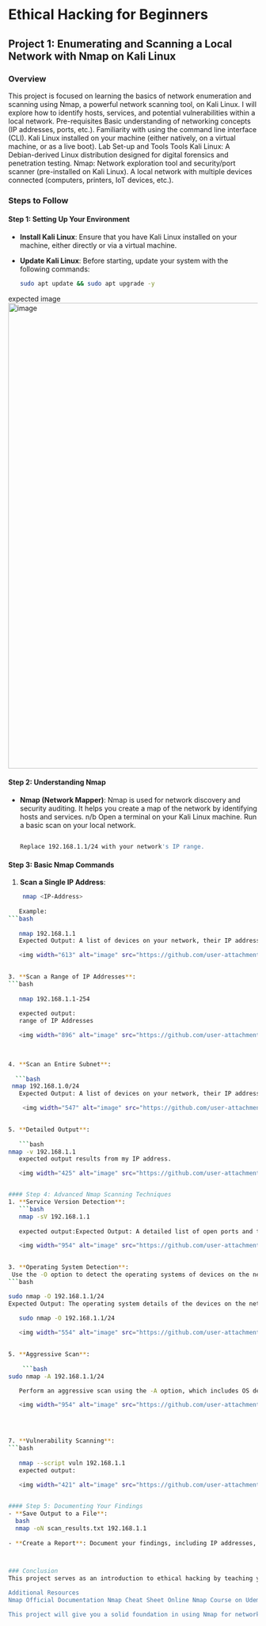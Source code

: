 # Ethical Hacking for Beginners

## Project 1: Enumerating and Scanning a Local Network with Nmap on Kali Linux

### Overview
This project is focused on learning the basics of network enumeration and scanning using Nmap, a powerful network scanning tool, on Kali Linux. I will  explore how to identify hosts, services, and potential vulnerabilities within a local network.
Pre-requisites
Basic understanding of networking concepts (IP addresses, ports, etc.).
Familiarity with using the command line interface (CLI).
Kali Linux installed on your machine (either natively, on a virtual machine, or as a live boot).
Lab Set-up and Tools
Tools
Kali Linux: A Debian-derived Linux distribution designed for digital forensics and penetration testing.
Nmap: Network exploration tool and security/port scanner (pre-installed on Kali Linux).
A local network with multiple devices connected (computers, printers, IoT devices, etc.).

### Steps to Follow

#### Step 1: Setting Up Your Environment
- **Install Kali Linux**: Ensure that you have Kali Linux installed on your machine, either directly or via a virtual machine.
- **Update Kali Linux**: Before starting, update your system with the following commands:

  ```bash
  sudo apt update && sudo apt upgrade -y

 expected image 
 <img width="941" alt="image" src="https://github.com/user-attachments/assets/ed9b035d-cbf8-47d7-8edd-48f4e46ea1ef">

  

#### Step 2: Understanding Nmap
- **Nmap (Network Mapper)**: Nmap is used for network discovery and security auditing. It helps you create a map of the network by identifying hosts and services.
  n/b Open a terminal on your Kali Linux machine. Run a basic scan on your local network.
  ```bash

  Replace 192.168.1.1/24 with your network's IP range.

#### Step 3: Basic Nmap Commands
1. **Scan a Single IP Address**:
   
```bash
    nmap <IP-Address>
   
   Example:
```bash
   
   nmap 192.168.1.1
   Expected Output: A list of devices on your network, their IP addresses, and the open ports.

   <img width="613" alt="image" src="https://github.com/user-attachments/assets/68a2d831-c7fb-4ffa-9a70-1cd116e0af11">

   
3. **Scan a Range of IP Addresses**:
```bash
   
   nmap 192.168.1.1-254
   
   expected output:
   range of IP Addresses

   <img width="896" alt="image" src="https://github.com/user-attachments/assets/8705eadd-f519-4a5f-969c-35398e5f027c">

   
  
4. **Scan an Entire Subnet**:
   
  ```bash
 nmap 192.168.1.0/24
   Expected Output: A list of devices on your network, their IP addresses, and the open ports.

    <img width="547" alt="image" src="https://github.com/user-attachments/assets/08482d88-5ee6-4476-859a-d92906e0f3a5">

   
5. **Detailed Output**:
   
   ```bash
nmap -v 192.168.1.1
   expected output results from my IP address.

   <img width="425" alt="image" src="https://github.com/user-attachments/assets/90752501-4072-49f3-87d5-bef495da7d22">


#### Step 4: Advanced Nmap Scanning Techniques
1. **Service Version Detection**:
   ```bash
   nmap -sV 192.168.1.1
   
   expected output:Expected Output: A detailed list of open ports and the services running on them, including version information.

   <img width="954" alt="image" src="https://github.com/user-attachments/assets/4a202f81-996a-4421-a0b8-c07cae72eccd">

   
3. **Operating System Detection**:
 Use the -O option to detect the operating systems of devices on the network:
```bash

sudo nmap -O 192.168.1.1/24
Expected Output: The operating system details of the devices on the network

   sudo nmap -O 192.168.1.1/24
   
   <img width="554" alt="image" src="https://github.com/user-attachments/assets/58296772-f33e-4f5b-bd5c-41c79832bccc">

   
5. **Aggressive Scan**:
   
    ```bash
sudo nmap -A 192.168.1.1/24

   Perform an aggressive scan using the -A option, which includes OS detection, version detection, script scanning, and traceroute:

   <img width="954" alt="image" src="https://github.com/user-attachments/assets/b804bc94-51f3-4423-ae41-fc2df6f4056e">


   
   
7. **Vulnerability Scanning**:
```bash
   
   nmap --script vuln 192.168.1.1
   expected output:
 
   <img width="421" alt="image" src="https://github.com/user-attachments/assets/7bf357b3-62ab-4b17-bdf0-2cf70a29dceb">


#### Step 5: Documenting Your Findings
- **Save Output to a File**:
  bash
  nmap -oN scan_results.txt 192.168.1.1
  
- **Create a Report**: Document your findings, including IP addresses, open ports, services, and any detected vulnerabilities.



### Conclusion
This project serves as an introduction to ethical hacking by teaching you how to use Nmap for network enumeration and scanning. As you progress, you'll gain more advanced skills in ethical hacking and cybersecurity.

Additional Resources
Nmap Official Documentation Nmap Cheat Sheet Online Nmap Course on Udemy

This project will give you a solid foundation in using Nmap for network scanning and enumeration, essential skills for any ethical hacker.

